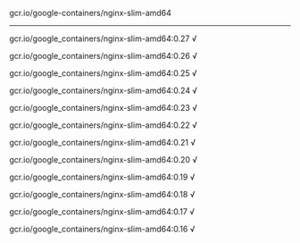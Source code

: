 gcr.io/google-containers/nginx-slim-amd64 

----
gcr.io/google_containers/nginx-slim-amd64:0.27 √

gcr.io/google_containers/nginx-slim-amd64:0.26 √

gcr.io/google_containers/nginx-slim-amd64:0.25 √

gcr.io/google_containers/nginx-slim-amd64:0.24 √

gcr.io/google_containers/nginx-slim-amd64:0.23 √

gcr.io/google_containers/nginx-slim-amd64:0.22 √

gcr.io/google_containers/nginx-slim-amd64:0.21 √

gcr.io/google_containers/nginx-slim-amd64:0.20 √

gcr.io/google_containers/nginx-slim-amd64:0.19 √

gcr.io/google_containers/nginx-slim-amd64:0.18 √

gcr.io/google_containers/nginx-slim-amd64:0.17 √

gcr.io/google_containers/nginx-slim-amd64:0.16 √

